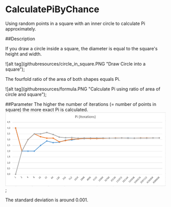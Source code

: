 # CalculatePiByChance
Using random points in a square with an inner circle to calculate Pi approximately.

##Description
<p>
If you draw a circle inside a square, the diameter is equal to the square's height and width.
</p>
![alt tag](githubresources/circle_in_square.PNG "Draw Circle into a square");
<p>
The fourfold ratio of the area of both shapes equals Pi.
</p>
![alt tag](githubresources/formula.PNG "Calculate Pi using ratio of area of circle and square");

##Parameter
The higher the number of iterations (= number of points in square) the more exact Pi is calculated.
![alt tag](githubresources/Pi_Iterations.PNG "Pi as function of iterations");

The standard deviation is around 0.001.
